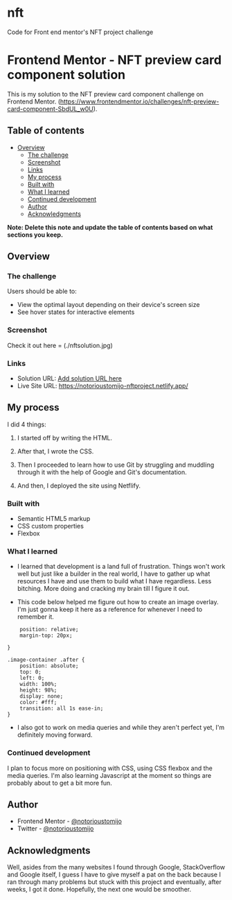 # nft
Code for Front end mentor's NFT project challenge
# Frontend Mentor - NFT preview card component solution

This is my solution to the NFT preview card component challenge on Frontend Mentor. (https://www.frontendmentor.io/challenges/nft-preview-card-component-SbdUL_w0U). 

## Table of contents

- [Overview](#overview)
  - [The challenge](#the-challenge)
  - [Screenshot](#screenshot)
  - [Links](#links)
  - [My process](#my-process)
  - [Built with](#built-with)
  - [What I learned](#what-i-learned)
  - [Continued development](#continued-development)
  - [Author](#author)
  - [Acknowledgments](#acknowledgments)

**Note: Delete this note and update the table of contents based on what sections you keep.**

## Overview

### The challenge

Users should be able to:

- View the optimal layout depending on their device's screen size
- See hover states for interactive elements

### Screenshot

Check it out here = (./nftsolution.jpg)


### Links

- Solution URL: [Add solution URL here](https://your-solution-url.com)
- Live Site URL: https://notorioustomijo-nftproject.netlify.app/

## My process

I did 4 things:

1. I started off by writing the HTML. 

2. After that, I wrote the CSS.

3. Then I proceeded to learn how to use Git by struggling and muddling through it with the help of Google and Git's documentation. 

4. And then, I deployed the site using Netflify.

### Built with

- Semantic HTML5 markup
- CSS custom properties
- Flexbox




### What I learned

* I learned that development is a land full of frustration. Things won't work well but just like a builder in the real world, I have to gather up what resources I have and use them to build what I have regardless. Less bitching. More doing and cracking my brain till I figure it out.

* This code below helped me figure out how to create an image overlay. I'm just gonna keep it here as a reference for whenever I need to remember it. 

```.image-container {
    position: relative;
    margin-top: 20px;

}

.image-container .after {
    position: absolute;
    top: 0;
    left: 0;
    width: 100%;
    height: 98%;
    display: none;
    color: #fff;
    transition: all 1s ease-in;
}
```

* I also got to work on media queries and while they aren't perfect yet, I'm definitely moving forward.



### Continued development

I plan to focus more on positioning with CSS, using CSS flexbox and the media queries. I'm also learning Javascript at the moment so things are probably about to get a bit more fun.



## Author


- Frontend Mentor - [@notorioustomijo](https://www.frontendmentor.io/profile/notorioustomijo)
- Twitter - [@notorioustomijo](https://www.twitter.com/notorioustomijo)



## Acknowledgments

Well, asides from the many websites I found through Google, StackOverflow and Google itself, I guess I have to give myself a pat on the back because I ran through many problems but stuck with this project and eventually, after weeks, I got it done. Hopefully, the next one would be smoother. 

